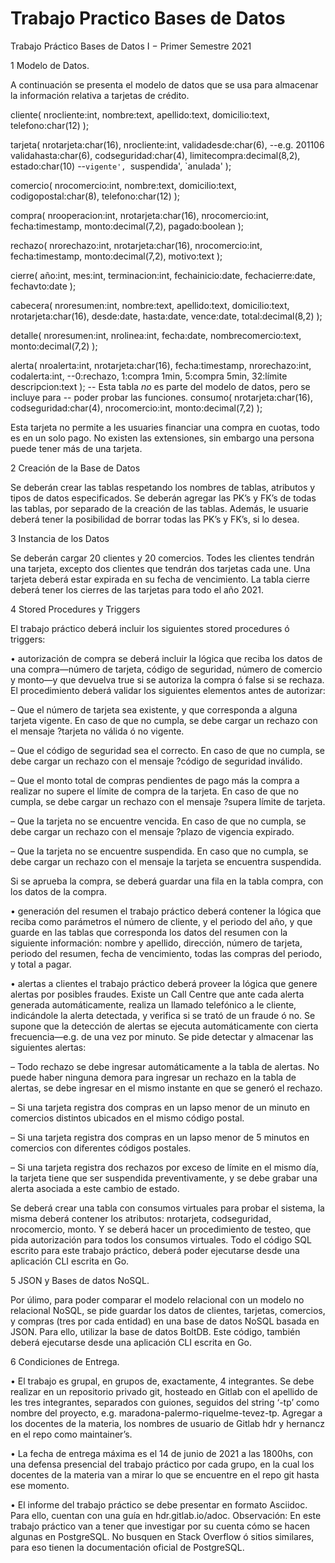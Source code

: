 # Trabajo Practico Bases de Datos

Trabajo Práctico
Bases de Datos I − Primer Semestre 2021

1 Modelo de Datos.

A continuación se presenta el modelo de datos que se usa para almacenar la información
relativa a tarjetas de crédito.

cliente(
nrocliente:int,
nombre:text,
apellido:text,
domicilio:text,
telefono:char(12)
);

tarjeta(
nrotarjeta:char(16),
nrocliente:int,
validadesde:char(6), --e.g. 201106
validahasta:char(6),
codseguridad:char(4),
limitecompra:decimal(8,2),
estado:char(10) --`vigente', `suspendida', `anulada'
);

comercio(
nrocomercio:int,
nombre:text,
domicilio:text,
codigopostal:char(8),
telefono:char(12)
);

compra(
nrooperacion:int,
nrotarjeta:char(16),
nrocomercio:int,
fecha:timestamp,
monto:decimal(7,2),
pagado:boolean
);

rechazo(
nrorechazo:int,
nrotarjeta:char(16),
nrocomercio:int,
fecha:timestamp,
monto:decimal(7,2),
motivo:text
);

cierre(
año:int,
mes:int,
terminacion:int,
fechainicio:date,
fechacierre:date,
fechavto:date
);

cabecera(
nroresumen:int,
nombre:text,
apellido:text,
domicilio:text,
nrotarjeta:char(16),
desde:date,
hasta:date,
vence:date,
total:decimal(8,2)
);

detalle(
nroresumen:int,
nrolinea:int,
fecha:date,
nombrecomercio:text,
monto:decimal(7,2)
);

alerta(
nroalerta:int,
nrotarjeta:char(16),
fecha:timestamp,
nrorechazo:int,
codalerta:int, --0:rechazo, 1:compra 1min, 5:compra 5min, 32:límite
descripcion:text
);
-- Esta tabla *no* es parte del modelo de datos, pero se incluye para
-- poder probar las funciones.
consumo(
nrotarjeta:char(16),
codseguridad:char(4),
nrocomercio:int,
monto:decimal(7,2)
);

Esta tarjeta no permite a les usuaries financiar una compra en cuotas, todo es en un solo
pago. No existen las extensiones, sin embargo una persona puede tener más de una tarjeta.

2 Creación de la Base de Datos

Se deberán crear las tablas respetando los nombres de tablas, atributos y tipos de datos
especificados.
Se deberán agregar las PK’s y FK’s de todas las tablas, por separado de la creación de las
tablas. Además, le usuarie deberá tener la posibilidad de borrar todas las PK’s y FK’s, si
lo desea.

3 Instancia de los Datos

Se deberán cargar 20 clientes y 20 comercios. Todes les clientes tendrán una tarjeta,
excepto dos clientes que tendrán dos tarjetas cada une. Una tarjeta deberá estar expirada
en su fecha de vencimiento.
La tabla cierre deberá tener los cierres de las tarjetas para todo el año 2021.

4 Stored Procedures y Triggers

El trabajo práctico deberá incluir los siguientes stored procedures ó triggers:

• autorización de compra se deberá incluir la lógica que reciba los datos de una
compra—número de tarjeta, código de seguridad, número de comercio y monto—y
que devuelva true si se autoriza la compra ó false si se rechaza. El procedimiento
deberá validar los siguientes elementos antes de autorizar:

– Que el número de tarjeta sea existente, y que corresponda a alguna tarjeta vigente.
En caso de que no cumpla, se debe cargar un rechazo con el mensaje ?tarjeta no
válida ó no vigente.

– Que el código de seguridad sea el correcto. En caso de que no cumpla, se debe
cargar un rechazo con el mensaje ?código de seguridad inválido. 

– Que el monto total de compras pendientes de pago más la compra a realizar no
supere el límite de compra de la tarjeta. En caso de que no cumpla, se debe cargar
un rechazo con el mensaje ?supera límite de tarjeta.

– Que la tarjeta no se encuentre vencida. En caso de que no cumpla, se debe cargar
un rechazo con el mensaje ?plazo de vigencia expirado.

– Que la tarjeta no se encuentre suspendida. En caso que no cumpla, se debe cargar
un rechazo con el mensaje la tarjeta se encuentra suspendida.

Si se aprueba la compra, se deberá guardar una fila en la tabla compra, con los datos
de la compra.

• generación del resumen el trabajo práctico deberá contener la lógica que reciba
como parámetros el número de cliente, y el periodo del año, y que guarde en las
tablas que corresponda los datos del resumen con la siguiente información: nombre
y apellido, dirección, número de tarjeta, periodo del resumen, fecha de vencimiento,
todas las compras del periodo, y total a pagar.

• alertas a clientes el trabajo práctico deberá proveer la lógica que genere alertas por
posibles fraudes. Existe un Call Centre que ante cada alerta generada automáticamente, realiza un llamado telefónico a le cliente, indicándole la alerta detectada, y
verifica si se trató de un fraude ó no. Se supone que la detección de alertas se ejecuta
automáticamente con cierta frecuencia—e.g. de una vez por minuto. Se pide detectar
y almacenar las siguientes alertas:

– Todo rechazo se debe ingresar automáticamente a la tabla de alertas. No puede
haber ninguna demora para ingresar un rechazo en la tabla de alertas, se debe
ingresar en el mismo instante en que se generó el rechazo.

– Si una tarjeta registra dos compras en un lapso menor de un minuto en comercios
distintos ubicados en el mismo código postal.

– Si una tarjeta registra dos compras en un lapso menor de 5 minutos en comercios
con diferentes códigos postales.

– Si una tarjeta registra dos rechazos por exceso de límite en el mismo día, la tarjeta
tiene que ser suspendida preventivamente, y se debe grabar una alerta asociada a
este cambio de estado.

Se deberá crear una tabla con consumos virtuales para probar el sistema, la misma deberá
contener los atributos: nrotarjeta, codseguridad, nrocomercio, monto. Y se deberá
hacer un procedimiento de testeo, que pida autorización para todos los consumos virtuales.
Todo el código SQL escrito para este trabajo práctico, deberá poder ejecutarse
desde una aplicación CLI escrita en Go.

5 JSON y Bases de datos NoSQL.

Por úlimo, para poder comparar el modelo relacional con un modelo no relacional NoSQL,
se pide guardar los datos de clientes, tarjetas, comercios, y compras (tres por cada entidad)
en una base de datos NoSQL basada en JSON. Para ello, utilizar la base de datos BoltDB.
Este código, también deberá ejecutarse desde una aplicación CLI escrita en Go.

6 Condiciones de Entrega.

• El trabajo es grupal, en grupos de, exactamente, 4 integrantes. Se debe realizar en
un repositorio privado git, hosteado en Gitlab con el apellido de les tres integrantes, separados con guiones, seguidos del string ‘-tp’ como nombre del proyecto,
e.g. maradona-palermo-riquelme-tevez-tp. Agregar a los docentes de la materia,
los nombres de usuario de Gitlab hdr y hernancz en el repo como maintainer’s.

• La fecha de entrega máxima es el 14 de junio de 2021 a las 1800hs, con una defensa
presencial del trabajo práctico por cada grupo, en la cual los docentes de la materia
van a mirar lo que se encuentre en el repo git hasta ese momento.

• El informe del trabajo práctico se debe presentar en formato Asciidoc. Para ello,
cuentan con una guía en hdr.gitlab.io/adoc.
Observación: En este trabajo práctico van a tener que investigar por su cuenta cómo se
hacen algunas en PostgreSQL. No busquen en Stack Overflow ó sitios similares,
para eso tienen la documentación oficial de PostgreSQL.
